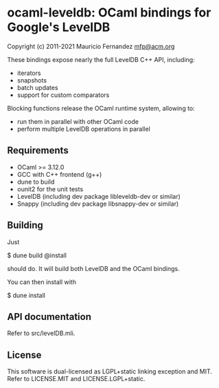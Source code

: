 
ocaml-leveldb: OCaml bindings for Google's LevelDB
===================================================
Copyright (c) 2011-2021 Mauricio Fernandez <mfp@acm.org>

These bindings expose nearly the full LevelDB C++ API, including:

* iterators
* snapshots
* batch updates
* support for custom comparators

Blocking functions release the OCaml runtime system, allowing to:

* run them in parallel with other OCaml code
* perform multiple LevelDB operations in parallel

Requirements
------------

* OCaml >= 3.12.0
* GCC with C++ frontend (g++)
* dune to build
* ounit2 for the unit tests
* LevelDB (including dev package libleveldb-dev or similar)
* Snappy (including dev package libsnappy-dev or similar)

Building
--------
Just 

   $ dune build @install

should do. It will build both LevelDB and the OCaml bindings.

You can then install with

   $ dune install

API documentation
-----------------
Refer to src/levelDB.mli.

License
-------
This software is dual-licensed as LGPL+static linking exception and MIT.
Refer to LICENSE.MIT and LICENSE.LGPL+static.
